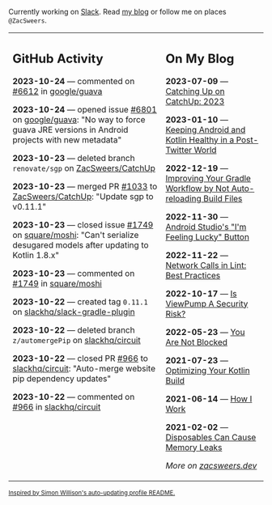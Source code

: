 Currently working on [Slack](https://slack.com/). Read [my blog](https://zacsweers.dev/) or follow me on places `@ZacSweers`.

<table><tr><td valign="top" width="60%">

## GitHub Activity
<!-- githubActivity starts -->
**2023-10-24** — commented on [#6612](https://github.com/google/guava/issues/6612#issuecomment-1777490566) in [google/guava](https://github.com/google/guava)

**2023-10-24** — opened issue [#6801](https://github.com/google/guava/issues/6801) on [google/guava](https://github.com/google/guava): "No way to force guava JRE versions in Android projects with new metadata"

**2023-10-23** — deleted branch `renovate/sgp` on [ZacSweers/CatchUp](https://github.com/ZacSweers/CatchUp)

**2023-10-23** — merged PR [#1033](https://github.com/ZacSweers/CatchUp/pull/1033) to [ZacSweers/CatchUp](https://github.com/ZacSweers/CatchUp): "Update sgp to v0.11.1"

**2023-10-23** — closed issue [#1749](https://github.com/square/moshi/issues/1749) on [square/moshi](https://github.com/square/moshi): "Can't serialize desugared models after updating to Kotlin 1.8.x"

**2023-10-23** — commented on [#1749](https://github.com/square/moshi/issues/1749#issuecomment-1775375360) in [square/moshi](https://github.com/square/moshi)

**2023-10-22** — created tag `0.11.1` on [slackhq/slack-gradle-plugin](https://github.com/slackhq/slack-gradle-plugin)

**2023-10-22** — deleted branch `z/automergePip` on [slackhq/circuit](https://github.com/slackhq/circuit)

**2023-10-22** — closed PR [#966](https://github.com/slackhq/circuit/pull/966) to [slackhq/circuit](https://github.com/slackhq/circuit): "Auto-merge website pip dependency updates"

**2023-10-22** — commented on [#966](https://github.com/slackhq/circuit/pull/966#issuecomment-1774240956) in [slackhq/circuit](https://github.com/slackhq/circuit)
<!-- githubActivity ends -->
</td><td valign="top" width="40%">

## On My Blog
<!-- blog starts -->
**2023-07-09** — [Catching Up on CatchUp: 2023](https://www.zacsweers.dev/catching-up-on-catchup-2023/)

**2023-01-10** — [Keeping Android and Kotlin Healthy in a Post-Twitter World](https://www.zacsweers.dev/keeping-android-healthy/)

**2022-12-19** — [Improving Your Gradle Workflow by Not Auto-reloading Build Files](https://www.zacsweers.dev/improving-your-workflow-by-not-auto-reloading-build-files/)

**2022-11-30** — [Android Studio's "I'm Feeling Lucky" Button](https://www.zacsweers.dev/android-studios-im-feeling-lucky-button/)

**2022-11-22** — [Network Calls in Lint: Best Practices](https://www.zacsweers.dev/network-calls-in-lint-best-practices/)

**2022-10-17** — [Is ViewPump A Security Risk?](https://www.zacsweers.dev/is-viewpump-a-security-risk/)

**2022-05-23** — [You Are Not Blocked](https://www.zacsweers.dev/you-are-not-blocked/)

**2021-07-23** — [Optimizing Your Kotlin Build](https://www.zacsweers.dev/optimizing-your-kotlin-build/)

**2021-06-14** — [How I Work](https://www.zacsweers.dev/how-i-work/)

**2021-02-02** — [Disposables Can Cause Memory Leaks](https://www.zacsweers.dev/disposables-can-cause-memory-leaks/)
<!-- blog ends -->
_More on [zacsweers.dev](https://zacsweers.dev/)_
</td></tr></table>

<sub><a href="https://simonwillison.net/2020/Jul/10/self-updating-profile-readme/">Inspired by Simon Willison's auto-updating profile README.</a></sub>
